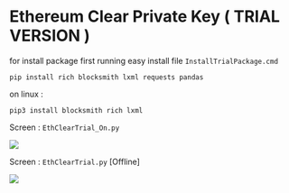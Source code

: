 # Ethereum Clear Private Key ( TRIAL VERSION )

for install package first running easy install file `InstallTrialPackage.cmd`

```
pip install rich blocksmith lxml requests pandas
```
on linux :
```
pip3 install blocksmith rich lxml
```

Screen : `EthClearTrial_On.py`

![](https://github.com/Pymmdrza/EthKeyClear/raw/mainx/Trial/EthClearTrial_Screen1.png)

Screen : `EthClearTrial.py` [Offline]

![](https://github.com/Pymmdrza/EthKeyClear/raw/mainx/Trial/EthClearTrial_OFF_SCREEN.png)


